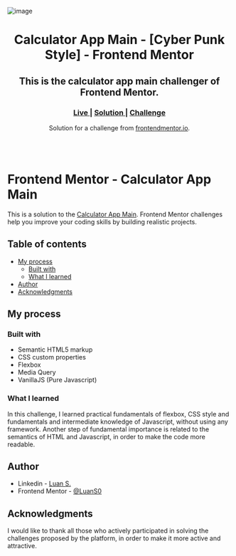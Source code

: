![image](https://user-images.githubusercontent.com/119542587/226341300-ff155270-c961-4500-8fa7-5f2c6c7d875a.png)

<h1 align="center">Calculator App Main - [Cyber Punk Style] - Frontend Mentor</h1>
<h2 align="center">This is the calculator app main challenger of Frontend Mentor.</h2>

<div align="center">
  <h3>
    <a href="https://main--joyful-stroopwafel-7b0faa.netlify.app/" color="white">
      Live
    </a>
    <span> | </span>
    <a href="https://www.frontendmentor.io/solutions/calculator-app-main-cyber-punk-style-ggLZBs_iYI">
      Solution
    </a>
   <span> | </span>
    <a href="https://www.frontendmentor.io/challenges/calculator-app-9lteq5N29">
      Challenge
    </a>
  </h3>
</div>

<div align="center">
   Solution for a challenge from  <a href="https://www.frontendmentor.io/" target="_blank">frontendmentor.io</a>.
</div>
<br>
<br>
<br>

# Frontend Mentor - Calculator App Main

This is a solution to the [Calculator App Main](https://www.frontendmentor.io/challenges/calculator-app-9lteq5N29). Frontend Mentor challenges help you improve your coding skills by building realistic projects. 

## Table of contents

- [My process](#my-process)
  - [Built with](#built-with)
  - [What I learned](#what-i-learned)
- [Author](#author)
- [Acknowledgments](#acknowledgments)


## My process

### Built with

- Semantic HTML5 markup
- CSS custom properties
- Flexbox
- Media Query
- VanillaJS (Pure Javascript)

### What I learned

In this challenge, I learned practical fundamentals of flexbox, CSS style and fundamentals and intermediate knowledge of Javascript, without using any framework. Another step of fundamental importance is related to the semantics of HTML and Javascript, in order to make the code more readable.

## Author

- Linkedin - [Luan S.](https://www.linkedin.com/in/luan-souza-53b863179/)
- Frontend Mentor - [@LuanS0](https://www.frontendmentor.io/profile/LuanS0)


## Acknowledgments
I would like to thank all those who actively participated in solving the challenges proposed by the platform, in order to make it more active and attractive.
